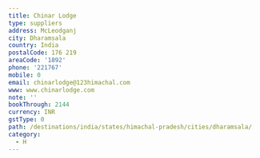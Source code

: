 ```yaml
---
title: Chinar Lodge
type: suppliers
address: McLeodganj
city: Dharamsala
country: India
postalCode: 176 219
areaCode: '1892'
phone: '221767'
mobile: 0
email: chinarlodge@123himachal.com
www: www.chinarlodge.com
note: ''
bookThrough: 2144
currency: INR
gstType: 0
path: /destinations/india/states/himachal-pradesh/cities/dharamsala/
category:
  - H
---
```


